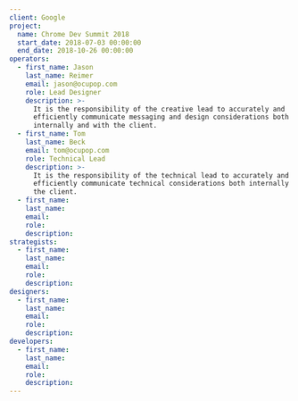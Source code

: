 ```yaml
---
client: Google
project:
  name: Chrome Dev Summit 2018
  start_date: 2018-07-03 00:00:00
  end_date: 2018-10-26 00:00:00
operators:
  - first_name: Jason
    last_name: Reimer
    email: jason@ocupop.com
    role: Lead Designer
    description: >-
      It is the responsibility of the creative lead to accurately and
      efficiently communicate messaging and design considerations both
      internally and with the client.
  - first_name: Tom
    last_name: Beck
    email: tom@ocupop.com
    role: Technical Lead
    description: >-
      It is the responsibility of the technical lead to accurately and
      efficiently communicate technical considerations both internally and with
      the client.
  - first_name:
    last_name:
    email:
    role:
    description:
strategists:
  - first_name:
    last_name:
    email:
    role:
    description:
designers:
  - first_name:
    last_name:
    email:
    role:
    description:
developers:
  - first_name:
    last_name:
    email:
    role:
    description:
---
```


